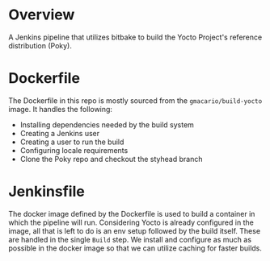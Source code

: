 # Overview
A Jenkins pipeline that utilizes bitbake to build the Yocto Project's reference distribution (Poky).

# Dockerfile
The Dockerfile in this repo is mostly sourced from the ```gmacario/build-yocto``` image. It handles the following:
- Installing dependencies needed by the build system
- Creating a Jenkins user
- Creating a user to run the build
- Configuring locale requirements
- Clone the Poky repo and checkout the styhead branch

# Jenkinsfile
The docker image defined by the Dockerfile is used to build a container in which the pipeline will run. Considering Yocto is already configured in the image, all that is left to do is an env setup followed by the build itself. These are handled in the single ```Build``` step. We install and configure as much as possible in the docker image so that we can utilize caching for faster builds.